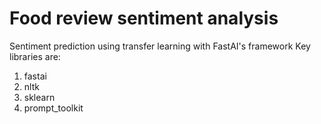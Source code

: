 # Food review sentiment analysis
Sentiment prediction using transfer learning with FastAI's framework
Key libraries are:
1. fastai
2. nltk
3. sklearn
4. prompt_toolkit
